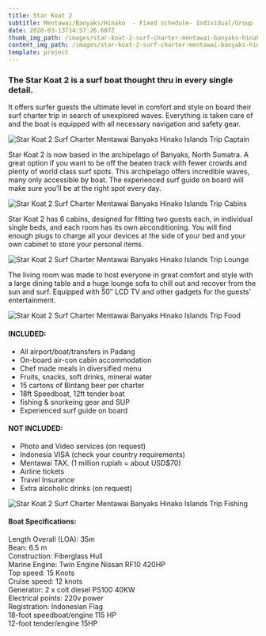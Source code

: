 ```yaml
---
title: Star Koat 2
subtitle: Mentawai/Banyaks/Hinako  - Fixed schedule- Individual/Group
date: 2020-03-13T14:57:26.607Z
thumb_img_path: /images/star-koat-2-surf-charter-mentawai-banyaks-hinako-islands.jpg
content_img_path: /images/star-koat-2-surf-charter-mentawai-banyaks-hinako-islands.jpg
template: project
---
```

### The Star Koat 2 is a surf boat thought thru in every single detail.

It offers surfer guests the ultimate level in comfort and style on board their surf charter trip in search of unexplored waves. Everything is taken care of and the boat is equipped with all necessary navigation and safety gear.

![Star Koat 2 Surf Charter Mentawai Banyaks Hinako Islands Trip Captain](/images/star-koat-2-surf-charter-mentawai-banyaks-hinako-islands-trip-crew.jpg "Star Koat 2 Surf Charter Mentawai Banyaks Hinako Islands Trip  Captain")

Star Koat 2 is now based in the archipelago of Banyaks, North Sumatra. A great option if you want to be off the beaten track with fewer crowds and plenty of world class surf spots. This archipelago offers incredible waves, many only accessible by boat. The experienced surf guide on board will make sure you’ll be at the right spot every day.

![Star Koat 2 Surf Charter Mentawai Banyaks Hinako Islands Trip Cabins](/images/star-koat-2-surf-charter-mentawai-banyaks-hinako-islands-trip-cabin.jpg "Star Koat 2 Surf Charter Mentawai Banyaks Hinako Islands Trip  Cabins")

Star Koat 2 has 6 cabins, designed for fitting two guests each, in individual single beds, and each room has its own airconditioning. You will find enough plugs to charge all your devices at the side of your bed and your own cabinet to store your personal items.

![Star Koat 2 Surf Charter Mentawai Banyaks Hinako Islands Trip Lounge](/images/star-koat-2-surf-charter-mentawai-banyaks-hinako-islands-trip-lounge.jpg "Star Koat 2 Surf Charter Mentawai Banyaks Hinako Islands Trip Lounge")

The living room was made to host everyone in great comfort and style with a large dining table and a huge lounge sofa to chill out and recover from the sun and surf. Equipped with 50″ LCD TV and other gadgets for the guests’ entertainment.

![Star Koat 2 Surf Charter Mentawai Banyaks Hinako Islands Trip Food](/images/star-koat-2-surf-charter-mentawai-banyaks-hinako-islands-trip-bar.jpg "Star Koat 2 Surf Charter Mentawai Banyaks Hinako Islands Trip Food")

#### INCLUDED:

* All airport/boat/transfers in Padang
* On-board air-con cabin accommodation
* Chef made meals in diversified menu 
* Fruits, snacks, soft drinks, mineral water
* 15 cartons of Bintang beer per charter
* 18ft Speedboat, 12ft tender boat
* fishing & snorkeing gear and SUP
* Experienced surf guide on board

#### NOT INCLUDED:

* Photo and Video services (on request)
* Indonesia VISA (check your country requirements)
* Mentawai TAX. (1 million rupiah = about USD$70)
* Airline tickets
* Travel Insurance 
* Extra alcoholic drinks (on request)

![Star Koat 2 Surf Charter Mentawai Banyaks Hinako Islands Trip Fishing](/images/star-koat-2-surf-charter-mentawai-banyaks-hinako-islands-trip-fishing.jpg "Star Koat 2 Surf Charter Mentawai Banyaks Hinako Islands Trip  Fishing")

#### Boat Specifications:

Length Overall (LOA): 35m\
Bean: 6.5 m\
Construction: Fiberglass Hull\
Marine Engine: Twin Engine Nissan RF10 420HP\
Top speed: 15 Knots\
Cruise speed: 12 knots\
Generator: 2 x colt diesel PS100 40KW\
Electrical points: 220v power\
Registration: Indonesian Flag\
18-foot speedboat/engine 115 HP\
12-foot tender/engine 15HP